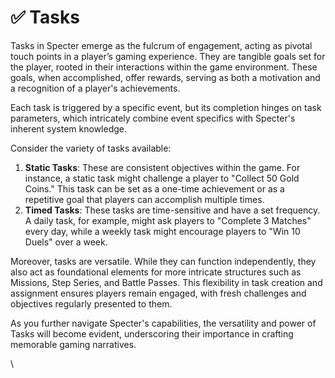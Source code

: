 # ✅ Tasks

Tasks in Specter emerge as the fulcrum of engagement, acting as pivotal touch points in a player’s gaming experience. They are tangible goals set for the player, rooted in their interactions within the game environment. These goals, when accomplished, offer rewards, serving as both a motivation and a recognition of a player's achievements.

Each task is triggered by a specific event, but its completion hinges on task parameters, which intricately combine event specifics with Specter's inherent system knowledge.

Consider the variety of tasks available:

1. **Static Tasks**: These are consistent objectives within the game. For instance, a static task might challenge a player to "Collect 50 Gold Coins." This task can be set as a one-time achievement or as a repetitive goal that players can accomplish multiple times.
2. **Timed Tasks**: These tasks are time-sensitive and have a set frequency. A daily task, for example, might ask players to "Complete 3 Matches" every day, while a weekly task might encourage players to "Win 10 Duels" over a week.

Moreover, tasks are versatile. While they can function independently, they also act as foundational elements for more intricate structures such as Missions, Step Series, and Battle Passes. This flexibility in task creation and assignment ensures players remain engaged, with fresh challenges and objectives regularly presented to them.

As you further navigate Specter's capabilities, the versatility and power of Tasks will become evident, underscoring their importance in crafting memorable gaming narratives.

\
